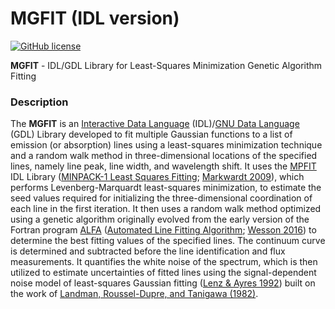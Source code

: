 # MGFIT (IDL version)
[![GitHub license](https://img.shields.io/aur/license/yaourt.svg)](https://github.com/mgfit/mgfit-idl/blob/master/LICENSE)

**MGFIT** - IDL/GDL Library for Least-Squares Minimization Genetic Algorithm Fitting

### Description
The **MGFIT** is an [Interactive Data Language](http://www.harrisgeospatial.com/ProductsandSolutions/GeospatialProducts/IDL.aspx) (IDL)/[GNU Data Language](http://gnudatalanguage.sourceforge.net/) (GDL) Library developed to fit multiple Gaussian functions to a list of emission (or absorption) lines using a least-squares minimization technique and a random walk method in three-dimensional locations of the specified lines, namely line peak, line width, and wavelength shift. It uses the [MPFIT](http://cow.physics.wisc.edu/~craigm/idl/cmpfit.html) IDL Library ([MINPACK-1 Least Squares Fitting](http://adsabs.harvard.edu/abs/2012ascl.soft08019M); [Markwardt 2009](http://adsabs.harvard.edu/abs/2009ASPC..411..251M)), which performs Levenberg-Marquardt least-squares minimization, to estimate the seed values required for initializing the three-dimensional coordination of each line in the first iteration. It then uses a random walk method optimized using a genetic algorithm originally evolved from the early version of the Fortran program [ALFA](http://adsabs.harvard.edu/abs/2015ascl.soft12005W) ([Automated Line Fitting Algorithm](https://github.com/rwesson/ALFA); [Wesson 2016](http://adsabs.harvard.edu/abs/2016MNRAS.456.3774W)) to determine the best fitting values of the specified lines. The continuum curve is determined and subtracted before the line identification and flux measurements. It quantifies the white noise of the spectrum, which is then utilized to estimate uncertainties of fitted lines using the signal-dependent noise model of least-squares
Gaussian fitting ([Lenz & Ayres 1992](http://adsabs.harvard.edu/abs/1992PASP..104.1104L)) built on the work of [Landman, Roussel-Dupre, and Tanigawa (1982)](http://adsabs.harvard.edu/abs/1982ApJ...261..732L).
